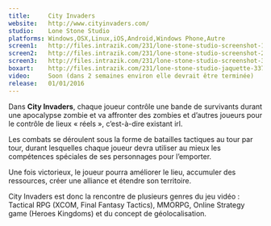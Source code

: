 ```yaml
---
title:     City Invaders
website:   http://www.cityinvaders.com/
studio:    Lone Stone Studio
platforms: Windows,OSX,Linux,iOS,Android,Windows Phone,Autre
screen1:   http://files.intrazik.com/231/lone-stone-studio-screenshot-1-3133-493-20150429-010104.jpg
screen2:   http://files.intrazik.com/231/lone-stone-studio-screenshot-2-3371-493-20150429-010105.jpg
screen3:   http://files.intrazik.com/231/lone-stone-studio-screenshot-3-3373-493-20150429-010105.jpg
boxart:    http://files.intrazik.com/231/lone-stone-studio-jaquette-3375-493-20150429-010105.png
video:     Soon (dans 2 semaines environ elle devrait être terminée)
release:   01/01/2016
---
```


Dans **City Invaders**, chaque joueur contrôle une bande de survivants durant une apocalypse zombie et va affronter des zombies et d’autres joueurs pour le contrôle de lieux « réels », c’est-à-dire existant irl. 

Les combats se déroulent sous la forme de batailles tactiques au tour par tour, durant lesquelles chaque joueur devra utiliser au mieux les compétences spéciales de ses personnages pour l’emporter. 

Une fois victorieux, le joueur pourra améliorer le lieu, accumuler des ressources, créer une alliance et étendre son territoire. 

City Invaders est donc la rencontre de plusieurs genres du jeu vidéo : Tactical RPG (XCOM, Final Fantasy Tactics), MMORPG, Online Strategy game (Heroes Kingdoms) et du concept de géolocalisation.